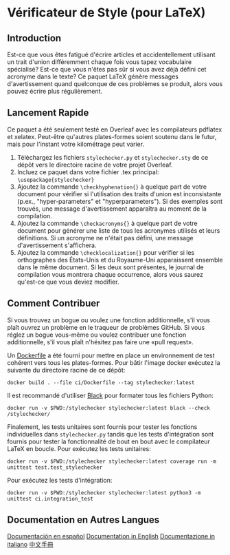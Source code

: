 # Vérificateur de Style (pour LaTeX)

## Introduction
Est-ce que vous êtes fatigué d'écrire articles et accidentellement utilisant un trait d'union différemment chaque fois vous tapez vocabulaire spécialisé?  Est-ce que vous n'êtes pas sûr si vous avez déjà défini cet acronyme dans le texte? Ce paquet LaTeX génère messages d'avertissement quand quelconque de ces problèmes se produit, alors vous pouvez écrire plus régulièrement.

## Lancement Rapide
Ce paquet a été seulement testé en Overleaf avec les compilateurs pdflatex et xelatex.  Peut-être qu'autres plates-formes soient soutenu dans le futur, mais pour l'instant votre kilométrage peut varier.

1. Téléchargez les fichiers ```stylechecker.py``` et ```stylechecker.sty``` de ce dépôt vers le directoire racine de votre projet Overleaf.
2. Incluez ce paquet dans votre fichier .tex principal: ```\usepackage{stylechecker}```
3. Ajoutez la commande ```\checkhyphenation{}``` à quelque part de votre document pour vérifier si l'utilisation des traits d'union est inconsistante (p.ex., "hyper-parameters" et "hyperparameters").  Si des exemples sont trouvés, une message d'avertissement apparaîtra au moment de la compilation.
4. Ajoutez la commande ```\checkacronyms{}``` à quelque part de votre document pour générer une liste de tous les acronymes utilisés et leurs définitions.  Si un acronyme ne n'était pas défini, une message d'avertissement s'affichera.
5. Ajoutez la commande ```\checklocalization{}``` pour vérifier si les orthographes des États-Unis et du Royaume-Uni apparaissent ensemble dans le même document.  Si les deux sont présentes, le journal de compilation vous montrera chaque occurrence, alors vous saurez qu'est-ce que vous deviez modifier.

## Comment Contribuer
Si vous trouvez un bogue ou voulez une fonction additionnelle, s'il vous plaît ouvrez un problème en le traqueur de problèmes GitHub.  Si vous réglez un bogue vous-même ou voulez contribuer une fonction additionnelle, s'il vous plaît n'hésitez pas faire une «pull request».

Un [Dockerfile](https://docs.docker.com/get-docker/) a été fourni pour mettre en place un environnement de test cohérent vers tous les plates-formes.  Pour bâtir l'image docker exécutez la suivante du directoire racine de ce dépôt:

```
docker build . --file ci/Dockerfile --tag stylechecker:latest
```

Il est recommandé d'utiliser [Black](https://github.com/psf/black) pour formater tous les fichiers Python:

```
docker run -v $PWD:/stylechecker stylechecker:latest black --check /stylechecker/
```

Finalement, les tests unitaires sont fournis pour tester les fonctions individuelles dans ```stylechecker.py``` tandis que les tests d'intégration sont fournis pour tester la fonctionnalité de bout en bout avec le compilateur LaTeX en boucle.  Pour exécutez les tests unitaires:

```
docker run -v $PWD:/stylechecker stylechecker:latest coverage run -m unittest test.test_stylechecker
```

Pour exécutez les tests d'intégration:

```
docker run -v $PWD:/stylechecker stylechecker:latest python3 -m unittest ci.integration_test
```

## Documentation en Autres Langues
[Documentación en español](L%C3%89AME.md)
[Documentation in English](../README.md)
[Documentazione in italiano](LEGGIMI.md)
[中文手冊](%E8%AE%80%E6%88%91%E6%AA%94%E6%A1%88.md)